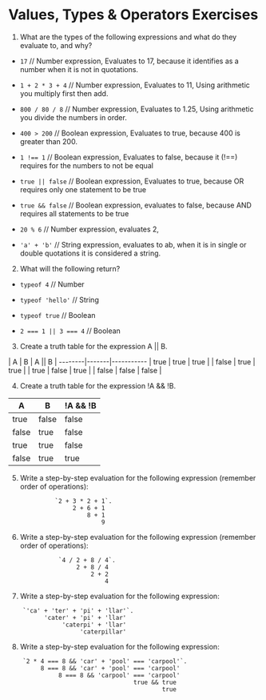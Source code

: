 # Values, Types & Operators Exercises

1. What are the types of the following expressions and what do they evaluate to, and why?
* `17` // Number expression, Evaluates to 17, because it identifies as a number when it is not in quotations.

* `1 + 2 * 3 + 4` // Number expression, Evaluates to 11, Using arithmetic you multiply first then add.

* `800 / 80 / 8` // Number expression, Evaluates to 1.25, Using arithmetic you divide the numbers in order.

* `400 > 200` // Boolean expression, Evaluates to true, because 400 is greater than 200.

* `1 !== 1` // Boolean expression, Evaluates to false, because it (!==) requires for the numbers to not be equal

* `true || false` // Boolean expression, Evaluates to true, because OR requires only one statement to be true

* `true && false` // Boolean expression, evaluates to false, because AND requires all statements to be true

* `20 % 6` // Number expression, evaluates 2,

* `'a' + 'b'` // String expression, evaluates to ab, when it is in single or double quotations it is considered a string.

2. What will the following return?
* `typeof 4` // Number

*  `typeof 'hello'` // String

*  `typeof true` // Boolean

* `2 === 1 || 3 === 4` // Boolean



3. Create a truth table for the expression A || B.


|   A   |   B   | A || B |
--------|-------|-----------
| true | true | true |
| false | true  | true |
| true | false | true |
| false | false | false |



4. Create a truth table for the expression !A && !B.


| A | B | !A && !B |
----|---|-----------
| true | false | false |
| false | true  | false |
| true | true | false |
| false | true | true |


5. Write a step-by-step evaluation for the following expression (remember order of operations):

```
             `2 + 3 * 2 + 1`.
                  2 + 6 + 1
                      8 + 1
                          9
```


 6. Write a step-by-step evaluation for the following expression (remember order of operations):  

 ```
               `4 / 2 + 8 / 4`.
                    2 + 8 / 4
                        2 + 2
                            4
```

 7. Write a step-by-step evaluation for the following expression:

 ```
     `'ca' + 'ter' + 'pi' + 'llar'`.
           'cater' + 'pi' + 'llar'
                'caterpi' + 'llar'
                     'caterpillar'
```


 8. Write a step-by-step evaluation for the following expression:

 ```
     `2 * 4 === 8 && 'car' + 'pool' === 'carpool'`.
          8 === 8 && 'car' + 'pool' === 'carpool'
               8 === 8 && 'carpool' === 'carpool'
                                    true && true
                                            true
```
